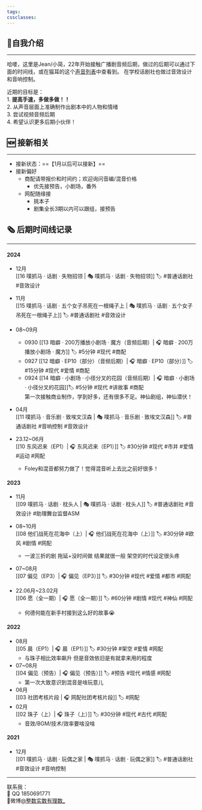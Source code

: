 ```yaml
---
tags: 
cssclasses:
---
```


## 👋自我介绍 
--- 
哈喽，这里是Jean/小简，22年开始接触广播剧音频后期，做过的后期可以通过下面的时间线，或在猫耳的这个[声音列表](https://www.missevan.com/albuminfo/8703196)中查看到。 在学校话剧社也做过音效设计和音响控制。

近期的目标是： <br>
	1. **提高手速，多做多做！！**  <br>
	2. 从声音层面上准确制作出剧本中的人物和情绪<br>
	3. 尝试视频音频后期<br>
	4. 希望认识更多后期小伙伴！<br>

## 🆕 接新相关
---
- 接新状态：==【1月以后可以接新】==
- 接新偏好	
	- 商配请带报价和时间约；欢迎询问音编/混音价格
		- 优先接预告，小剧场，番外
	- 网配随缘接
		- 挑本子
		- 剧集全长3期以内可以跟组，接预告


## 🗞 后期时间线记录
---
#### 2024
- 12月<br>
	[[16 噗抓马 · 话剧 · 失物招领 | 🎭 噗抓马 · 话剧 · 失物招领]] 🏷️  #普通话剧社 #音效设计 
- 11月<br>
	[[15 噗抓马 · 话剧 · 五个女子吊死在一根绳子上 | 🎭 噗抓马 · 话剧 · 五个女子吊死在一根绳子上]] 🏷️  #普通话剧社 #音效设计 
- 08~09月 <br>
	- 0930 [[13 暗癖 · 200万播放小剧场 · 魔方（音频后期）| 🎧 暗癖 · 200万播放小剧场 · 魔方]] 🏷️  #5分钟 #现代 #商配
	- 0927 [[12 暗癖 · EP10（部分）（音频后期）| 🎧 暗癖 · EP10（部分）]] 🏷️  #15分钟 #现代 #爱情 #商配
	- 0924 [[14 暗癖 · 小剧场 · 小径分叉的花园（音频后期）| 🎧 暗癖 · 小剧场 · 小径分叉的花园]]🏷️    #5分钟 #现代 #讲故事 #商配 <br>
	  第一次接触商业制作，学到好多，还有很多不足。神仙剧组，神仙潜伏！

- 04月 <br>
	[[11 噗抓马 · 音乐剧 · 致埃文汉森 | 🎭 噗抓马 · 音乐剧 · 致埃文汉森]] 🏷️  #普通话剧社 #音响控制 #音效设计

- 23.12~06月 <br>
	[[10 东风迟来（EP1）| 🎧 东风迟来（EP1）]] 🏷️  #30分钟 #现代 #市井 #爱情 #运动 #网配
	- Foley和混音都努力做了！觉得混音听上去比之前好很多！
#### 2023
- 11月<br>
	[[09 噗抓马 · 话剧 · 枕头人 | 🎭 噗抓马 · 话剧 · 枕头人]] 🏷️  #普通话剧社 #音效设计 #助理舞台监督ASM
- 08~10月<br>
	[[08 他们战死在花海中（上）| 🎧 他们战死在花海中（上）]] 🏷️  #30分钟 #欧风 #剧情 #网配
	- 一波三折的剧 拖延+没时间做 结果就很一般 架空的时代设定很头疼
- 07~08月<br>
	[[07 偏见（EP3）| 🎧 偏见（EP3）]] 🏷️   #30分钟 #现代 #爱情 #都市 #网配 

- 22.06月~23.02月<br>
	[[06 愿（全一期）| 🎧 愿（全一期）]] 🏷️  #60分钟 #剧情 #现代 #神仙 #网配
	- 何德何能在新手村接到这么好的故事😭
#### 2022
- 08月<br>
	[[05 晨（EP1）| 🎧 晨（EP1）]] 🏷️  #30分钟 #架空 #爱情 #网配
	- 与珠子相比效率飙升 但是音效依旧是有就拿来用的程度 
- 07~08月<br>
	[[04 偏见（预告）| 🎧 偏见（预告）]] 🏷️  #预告 #现代 #情感 #网配
	- 第一次大致意识到混音是啥玩意儿
-  06月<br>
	[[03 社团考核片段 | 🎧 网配社团考核片段]] 🏷️  #网配
- 02月<br>
	[[02 珠子（上）| 🎧 珠子（上）]] 🏷️  #30分钟 #现代 #古代 #网配
	- 音效/BGM/技术/效率要啥没啥
#### 2021
- 12月<br>
	[[01 噗抓马 · 话剧 · 玩偶之家 | 🎭 噗抓马 · 话剧 · 玩偶之家]]  🏷️  #普通话剧社 #音效设计 #音响控制
---
联系我：<br>
🐧 QQ 1850691771<br>
🧣微博[@整数实数有理数_](https://weibo.com/3707193433)<br>